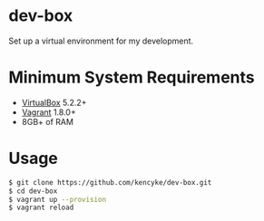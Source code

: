 # dev-box
Set up a virtual environment for my development.

# Minimum System Requirements

* [VirtualBox](https://www.virtualbox.org/)     5.2.2+
* [Vagrant](https://www.vagrantup.com/)         1.8.0+
* 8GB+ of RAM

# Usage

```bash
$ git clone https://github.com/kencyke/dev-box.git
$ cd dev-box
$ vagrant up --provision
$ vagrant reload
```